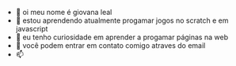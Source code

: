 - 👋 oi meu nome é giovana leal
- 👀 estou aprendendo atualmente progamar jogos no scratch e em javascript
- 🌱 eu tenho curiosidade em aprender a progamar páginas na web
- 💞️ você podem entrar em contato comigo atraves do email
- 📫 

<!---
GIOVANALEAL05/GIOVANALEAL05 is a ✨ special ✨ repository because its `README.md` (this file) appears on your GitHub profile.
You can click the Preview link to take a look at your changes.
--->

